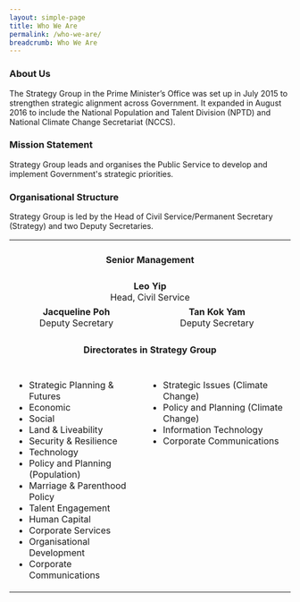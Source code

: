 ```yaml
---
layout: simple-page
title: Who We Are
permalink: /who-we-are/
breadcrumb: Who We Are
---
```


### **About Us**

The Strategy Group in the Prime Minister’s Office was set up in July 2015 to strengthen strategic alignment across Government. It expanded in August 2016 to include the National Population and Talent Division (NPTD) and National Climate Change Secretariat (NCCS).

### **Mission Statement**
Strategy Group leads and organises the Public Service to develop and implement Government's strategic priorities. 

### **Organisational Structure**
Strategy Group is led by the Head of Civil Service/Permanent Secretary (Strategy) and two Deputy Secretaries.

<table border="0" style="border-style: none;">
    <tbody>
        <tr>
            <td colspan="2">
            <h4 style="text-align: center;">Senior Management</h4>
            </td>
        </tr>
        <tr>
            <td colspan="2" style="text-align: center;">
            <strong>Leo Yip</strong><br />
            Head, Civil Service
            </td>
        </tr>
        <tr>
            <td style="text-align: center;">
            <strong>Jacqueline Poh</strong><br />
            Deputy Secretary</td>
            <td style="text-align: center;">
            <strong>Tan Kok Yam</strong><br />
            Deputy Secretary</td>
        </tr>
        <tr>
            <td colspan="2">
            <h4 style="text-align: center;">Directorates in Strategy Group</h4>
            </td>
        </tr>
        <tr>
            <td style="text-align: left; vertical-align: top;">
            <ul>
                <li>Strategic Planning &amp; Futures</li>
                <li>Economic</li>
                <li>Social</li>
                <li>Land &amp; Liveability</li>
                <li>Security &amp; Resilience</li>
                <li>Technology</li>
                <li>Policy and Planning (Population)</li>
                <li>Marriage &amp; Parenthood Policy</li>
                <li>Talent Engagement</li>
                <li>Human Capital</li>
                <li>Corporate Services</li>
                <li>Organisational Development</li>
                <li>Corporate Communications</li>
            </ul>
            </td>
            <td style="text-align: left; vertical-align: top;">
            <ul>
                <li>Strategic Issues (Climate Change)</li>
                <li>Policy and Planning (Climate Change)</li>
                <li>Information Technology</li>
                <li>Corporate Communications</li>
            </ul>
            </td>
        </tr>
    </tbody>
</table>
